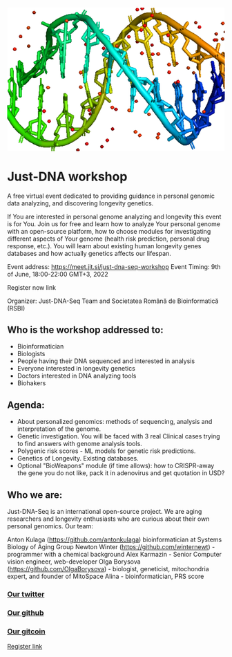 ![Logo](./just_dna_seq.png)

# Just-DNA workshop #

A free virtual event dedicated to providing guidance in personal genomic data analyzing, and discovering longevity genetics.

If You are interested in personal genome analyzing and longevity this event is for You.
Join us for free and learn how to analyze Your personal genome with an open-source platform, how to choose modules for investigating different aspects of Your genome (health risk prediction, personal drug response, etc.). You will learn about existing human longevity genes databases and how actually genetics affects our lifespan. 

Event address: https://meet.jit.si/just-dna-seq-workshop
Event Timing: 9th of June, 18:00-22:00 GMT+3, 2022


Register now link

Organizer: Just-DNA-Seq Team and Societatea Română de Bioinformatică (RSBI)

## Who is the workshop addressed to: ##
* Bioinformatician
* Biologists 
* People having their DNA sequenced and interested in analysis
* Everyone interested in longevity genetics
* Doctors interested in DNA analyzing tools
* Biohakers

## Agenda: ##
* About personalized genomics: methods of sequencing, analysis and interpretation of the genome.
* Genetic investigation. You will be faced with  3 real Clinical cases trying to find answers with  genome analysis tools.
* Polygenic risk scores - ML models for genetic risk predictions.
* Genetics of Longevity. Existing databases.
* Optional "BioWeapons" module (if time allows):  how to CRISPR-away the gene you do not like, pack it in adenovirus and get quotation in USD?

## Who we are: ##
Just-DNA-Seq is an international open-source project. 
We are aging researchers and longevity enthusiasts who are curious about their own personal genomics. Our team:

Anton Kulaga (https://github.com/antonkulaga) bioinformatician at Systems Biology of Aging Group
Newton Winter (https://github.com/winternewt) - programmer with a chemical background
Alex Karmazin -  Senior Computer vision engineer, web-developer
Olga Borysova (https://github.com/OlgaBorysova)  - biologist, geneticist, mitochondria expert, and founder of MitoSpace
Alina  - bioinformatician, PRS score 

### [Our twitter](https://twitter.com/just_dna_seq) ###
### [Our github](https://github.com/dna-seq/dna-seq/tree/gh-pages) ###
### [Our gitcoin](https://gitcoin.co/grants/4048/just-dna-seq) ###

[Register link](https://docs.google.com/forms/d/1cb0pSPUlYWK8st-7aKY3dSjqytyPweKJZX2kMgkX7hM/edit) 
